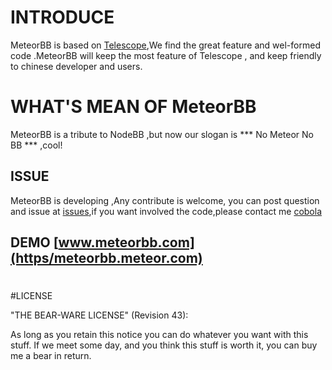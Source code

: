 # INTRODUCE
MeteorBB is based on [Telescope](https://github.com/TelescopeJS/Telescope),We find the great feature and wel-formed code .MeteorBB will keep the most feature of Telescope , and keep friendly to chinese developer and users.


# WHAT'S MEAN OF MeteorBB

MeteorBB is a tribute to NodeBB ,but now our slogan is *** No Meteor No BB ***  ,cool!



## ISSUE

MeteorBB is developing ,Any contribute is welcome, you can post question and issue at [issues](https://github.com/cobola/meteorbb/issues),if you want involved the code,please contact me [cobola](cobola@gmail.com)




## DEMO [www.meteorbb.com](https/meteorbb.meteor.com)



#

#LICENSE

"THE BEAR-WARE LICENSE" (Revision 43):

As long as you retain this notice you can do whatever you want with this stuff. If we meet some day, and you think this stuff is worth it, you can buy me a bear in return.
